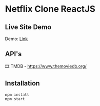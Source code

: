 # Netflix Clone ReactJS

## Live Site Demo 
Demo: [Link](http://google.com)

## API's

:film_strip: TMDB - https://www.themoviedb.org/

## Installation

```terminal
npm install
npm start
```
